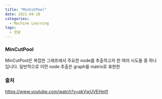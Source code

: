 ```yaml
---
title: "MinCutPool"
date: 2021-04-18
categories:
  - Machine Learning
tags:
  - 한글
---
```

### MinCutPool

MinCutPool은 복잡한 그래프에서 주요한 node를 추출하고자 한 여러 시도들 중 하나입니다. 일반적으로 이런 node 추출은 graph를 matrix로 표현한 

### 출처
https://www.youtube.com/watch?v=pkVwUVEHmfI